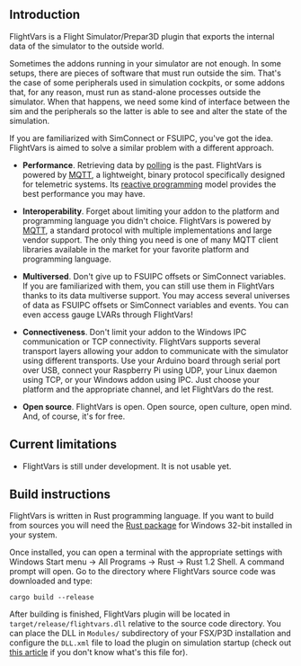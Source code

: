 ## Introduction

FlightVars is a Flight Simulator/Prepar3D plugin that exports the internal
data of the simulator to the outside world.

Sometimes the addons running in your simulator are not enough. In some
setups, there are pieces of software that must run outside the sim. That's
the case of some peripherals used in simulation cockpits, or some addons
that, for any reason, must run as stand-alone processes outside the simulator.
When that happens, we need some kind of interface between the sim and the
peripherals so the latter is able to see and alter the state of the simulation.  

If you are familiarized with SimConnect or FSUIPC, you've got the idea.
FlightVars is aimed to solve a similar problem with a different approach.

* **Performance**. Retrieving data by [polling][r1] is the past. FlightVars
is powered by [MQTT][r2], a lightweight, binary protocol specifically designed
for telemetric systems. Its [reactive programming][r3] model provides the best
performance you may have.

* **Interoperability**. Forget about limiting your addon to the platform and
programming language you didn't choice. FlightVars is powered by [MQTT][r2],
a standard protocol with multiple implementations and large vendor support.
The only thing you need is one of many MQTT client libraries available in the
market for your favorite platform and programming language.

* **Multiversed**. Don't give up to FSUIPC offsets or SimConnect variables.
If you are familiarized with them, you can still use them in FlightVars thanks
to its data multiverse support. You may access several universes of data as
FSUIPC offsets or SimConnect variables and events. You can even access gauge
LVARs through FlightVars!

* **Connectiveness**. Don't limit your addon to the Windows IPC communication
or TCP connectivity. FlightVars supports several transport layers allowing
your addon to communicate with the simulator using different transports.
Use your Arduino board through serial port over USB, connect your Raspberry
Pi using UDP, your Linux daemon using TCP, or your Windows addon using IPC.
Just choose your platform and the appropriate channel, and let FlightVars
do the rest.

* **Open source**. FlightVars is open. Open source, open culture, open mind.
And, of course, it's for free.

## Current limitations

* FlightVars is still under development. It is not usable yet.

## Build instructions

FlightVars is written in Rust programming language. If you want to build from
sources you will need the [Rust package][r4] for Windows 32-bit installed in
your system.

Once installed, you can open a terminal with the appropriate settings with
Windows Start menu -> All Programs -> Rust -> Rust 1.2 Shell. A command prompt
will open. Go to the directory where FlightVars source code was downloaded
and type:

```Shell
cargo build --release
```

After building is finished, FlightVars plugin will be located in
`target/release/flightvars.dll` relative to the source code directory. You can
place the DLL in `Modules/` subdirectory of your FSX/P3D installation and
configure the `DLL.xml` file to load the plugin on simulation startup (check out
[this article][r5] if you don't know what's this file for).

[r1]: http://en.wikipedia.org/wiki/Polling_(computer_science)
[r2]: http://en.wikipedia.org/wiki/MQTT
[r3]: http://en.wikipedia.org/wiki/Reactive_programming
[r4]: https://www.rust-lang.org/install.html
[r5]: http://support.precisionmanuals.com/kb/a92/dll_xml-information-and-troubleshooting.aspx

